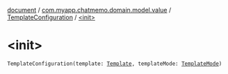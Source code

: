 [document](../../index.md) / [com.myapp.chatmemo.domain.model.value](../index.md) / [TemplateConfiguration](index.md) / [&lt;init&gt;](./-init-.md)

# &lt;init&gt;

`TemplateConfiguration(template: `[`Template`](../../com.myapp.chatmemo.domain.model.entity/-template/index.md)`, templateMode: `[`TemplateMode`](../-template-mode/index.md)`)`